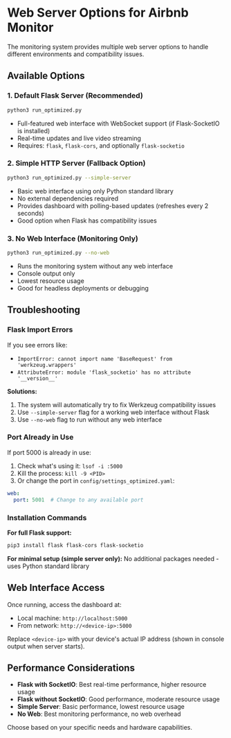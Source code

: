 # Web Server Options for Airbnb Monitor

The monitoring system provides multiple web server options to handle different environments and compatibility issues.

## Available Options

### 1. **Default Flask Server** (Recommended)
```bash
python3 run_optimized.py
```
- Full-featured web interface with WebSocket support (if Flask-SocketIO is installed)
- Real-time updates and live video streaming
- Requires: `flask`, `flask-cors`, and optionally `flask-socketio`

### 2. **Simple HTTP Server** (Fallback Option)
```bash
python3 run_optimized.py --simple-server
```
- Basic web interface using only Python standard library
- No external dependencies required
- Provides dashboard with polling-based updates (refreshes every 2 seconds)
- Good option when Flask has compatibility issues

### 3. **No Web Interface** (Monitoring Only)
```bash
python3 run_optimized.py --no-web
```
- Runs the monitoring system without any web interface
- Console output only
- Lowest resource usage
- Good for headless deployments or debugging

## Troubleshooting

### Flask Import Errors
If you see errors like:
- `ImportError: cannot import name 'BaseRequest' from 'werkzeug.wrappers'`
- `AttributeError: module 'flask_socketio' has no attribute '__version__'`

**Solutions:**
1. The system will automatically try to fix Werkzeug compatibility issues
2. Use `--simple-server` flag for a working web interface without Flask
3. Use `--no-web` flag to run without any web interface

### Port Already in Use
If port 5000 is already in use:
1. Check what's using it: `lsof -i :5000`
2. Kill the process: `kill -9 <PID>`
3. Or change the port in `config/settings_optimized.yaml`:
```yaml
web:
  port: 5001  # Change to any available port
```

### Installation Commands

**For full Flask support:**
```bash
pip3 install flask flask-cors flask-socketio
```

**For minimal setup (simple server only):**
No additional packages needed - uses Python standard library

## Web Interface Access

Once running, access the dashboard at:
- Local machine: `http://localhost:5000`
- From network: `http://<device-ip>:5000`

Replace `<device-ip>` with your device's actual IP address (shown in console output when server starts).

## Performance Considerations

- **Flask with SocketIO**: Best real-time performance, higher resource usage
- **Flask without SocketIO**: Good performance, moderate resource usage
- **Simple Server**: Basic performance, lowest resource usage
- **No Web**: Best monitoring performance, no web overhead

Choose based on your specific needs and hardware capabilities.